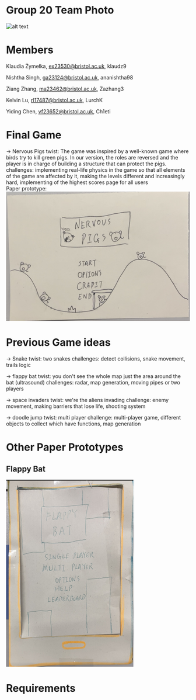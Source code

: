 # Group 20 Team Photo
![alt text](https://raw.githubusercontent.com/UoB-COMSM0110/2024-group-20/main/AGC_20240129_105205114.jpg?raw=true)
# Members
Klaudia Żymełka, ex23530@bristol.ac.uk, klaudz9

Nishtha Singh, ga23124@bristol.ac.uk, ananishtha98

Ziang Zhang, ma23462@bristol.ac.uk, Zazhang3

Kelvin Lu, rl17487@bristol.ac.uk, LurchK

Yiding Chen, vf23652@bristol.ac.uk, Ch1eti

# Final Game
 -> Nervous Pigs 
    twist: The game was inspired by a well-known game where birds try to kill green pigs. In our version, the roles are reversed and the player is in charge of building a structure that can protect the pigs.
    challenges: implementing real-life physics in the game so that all elements of the game are affected by it, making the levels different and increasingly hard, implementing of the highest scores page for all users   
    Paper prototype:
    [![Paper prototype of Nervous Pig](GameIdeaImage/PigVideoCover.jpg "PigVideoCover")](https://youtu.be/iyaCUZtQJD4)

# Previous Game ideas
-> Snake 
    twist: two snakes
    challenges: detect collisions, snake movement, trails logic

-> flappy bat 
    twist: you don't see the whole map just the area around the bat (ultrasound)
    challenges: radar, map generation, moving pipes or two players

-> space invaders 
    twist: we're the aliens invading
    challenge: enemy movement, making barriers that lose life, shooting system

-> doodle jump 
    twist: multi player 
    challenge: multi-player game, different objects to collect which have functions, map generation


# Other Paper Prototypes
## Flappy Bat
[<img src="GameIdeaImage/BatVideoCover.jpg" alt="Paper prototype of flappy bat" title="BatVideoCover" style="zoom: 50%;" />](https://youtube.com/shorts/NdrY11o-Ys4)


# Requirements
